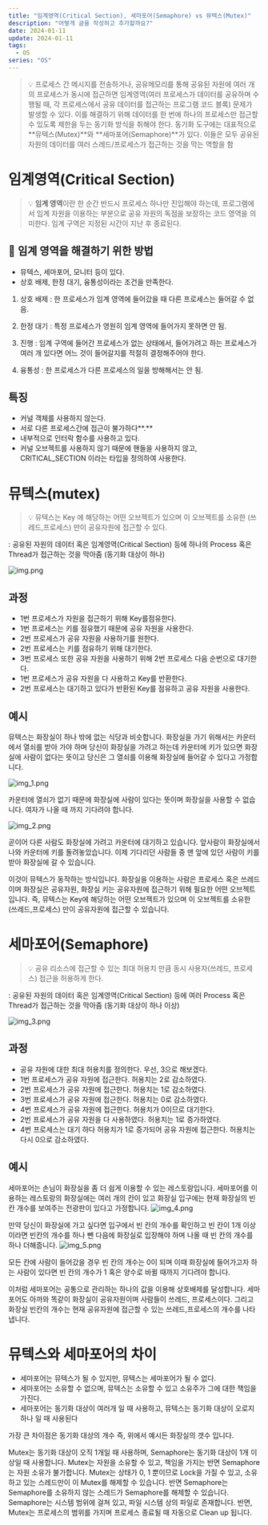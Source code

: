 ```yaml
---
title: "임계영역(Critical Section), 세마포어(Semaphore) vs 뮤텍스(Mutex)"
description: "어떻게 글을 작성하고 추가할까요?"
date: 2024-01-11
update: 2024-01-11
tags:
  - OS
series: "OS"
---
```



> 💡 프로세스 간 메시지를 전송하거나, 공유메모리를 통해 공유된 자원에 여러 개의 프로세스가 동시에 접근하면 임계영역(여러 프로세스가 데이터를 공유하며 수행될 때, 각 프로세스에서 공유 데이터를 접근하는 프로그램 코드 블록) 문제가 발생할 수 있다. 
이를 해결하기 위해 데이터를 한 번에 하나의 프로세스만 접근할 수 있도록 제한을 두는 동기화 방식을 취해야 한다. 
동기화 도구에는 대표적으로 **뮤텍스(Mutex)**와 **세마포어(Semaphore)**가 있다. 이들은 모두 공유된 자원의 데이터를 여러 스레드/프로세스가 접근하는 것을 막는 역할을 함



# 임계영역(**Critical Section**)


> 💡 **임계 영역**이란 한 순간 반드시 프로세스 하나만 진입해야 하는데, 프로그램에서 임계 자원을 이용하는 부분으로 공유 자원의 독점을 보장하는 코드 영역을 의미한다. 임계 구역은 지정된 시간이 지난 후 종료된다.



## 📌 임계 영역을 해결하기 위한 방법

- 뮤텍스, 세마포어, 모니터 등이 있다.
- 상호 배제, 한정 대기, 융통성이라는 조건을 만족한다.
1. 상호 배제 : 한 프로세스가 임계 영역에 들어갔을 때 다른 프로세스는 들어갈 수 없음.
2. 한정 대기 : 특정 프로세스가 영원히 임계 영역에 들어가지 못하면 안 됨.
3. 진행 : 임계 구역에 들어간 프로세스가 없는 상태에서, 들어가려고 하는 프로세스가 여러 개 있다면 어느 것이 들어갈지를 적절히 결정해주어야 한다.

4. 융통성 : 한 프로세스가 다른 프로세스의 일을 방해해서는 안 됨.

## 특징

- 커널 객체를 사용하지 않는다.
- 서로 다른 프로세스간에 접근이 불가하다**.**
- 내부적으로 인터락 함수를 사용하고 있다.
- 커널 오브젝트를 사용하지 않기 때문에 핸들을 사용하지 않고, CRITICAL_SECTION 이라는 타입을 정의하여 사용한다.

# 뮤텍스(mutex)

> 💡 뮤텍스는 Key 에 해당하는 어떤 오브젝트가 있으며 이 오브젝트를 소유한 (쓰레드,프로세스) 만이 공유자원에 접근할 수 있다.

: 공유된 자원의 데이터 혹은 임계영역(Critical Section) 등에 하나의 Process 혹은 Thread가 접근하는 것을 막아줌 (동기화 대상이 하나)


![img.png](img.png)


## 과정

- 1번 프로세스가 자원을 접근하기 위해 Key를점유한다.
- 1번 프로세스는 키를 점유했기 때문에 공유 자원을 사용한다.
- 2번 프로세스가 공유 자원을 사용하기를 원한다.
- 2번 프로세스는 키를 점유하기 위해 대기한다.
- 3번 프로세스 또한 공유 자원을 사용하기 위해 2번 프로세스 다음 순번으로 대기한다.
- 1번 프로세스가 공유 자원을 다 사용하고 Key를 반환한다.
- 2번 프로세스는 대기하고 있다가 반환된 Key를 점유하고 공유 자원을 사용한다.

## 예시

뮤텍스는 화장실이 하나 밖에 없는 식당과 비슷합니다. 화장실을 가기 위해서는 카운터에서 열쇠를 받아 가야 하며 당신이 화장실을 가려고 하는데 카운터에 키가 있으면 화장실에 사람이 없다는 뜻이고 당신은 그 열쇠를 이용해 화장실에 들어갈 수 있다고 가정합니다.

![img_1.png](img_1.png)

카운터에 열쇠가 없기 때문에 화장실에 사람이 있다는 뜻이며 화장실을 사용할 수 없습니다. 여자가 나올 때 까지 기다려야 합니다.

![img_2.png](img_2.png)

곧이어 다른 사람도 화장실에 가려고 카운터에 대기하고 있습니다. 앞사람이 화장실에서 나와 카운터에 키를 돌려놓았습니다. 이제 기다리던 사람들 중 맨 앞에 있던 사람이 키를 받아 화장실에 갈 수 있습니다.

이것이 뮤텍스가 동작하는 방식입니다. 화장실을 이용하는 사람은 프로세스 혹은 쓰레드이며 화장실은 공유자원, 화장실 키는 공유자원에 접근하기 위해 필요한 어떤 오브젝트입니다. 즉, 뮤텍스는 Key에 해당하는 어떤 오브젝트가 있으며 이 오브젝트를 소유한 (쓰레드,프로세스) 만이 공유자원에 접근할 수 있습니다.

# 세마포어(Semaphore)


> 💡 공유 리소스에 접근할 수 있는 최대 허용치 만큼 동시 사용자(쓰레드, 프로세스) 접근을 허용하게 한다.

: 공유된 자원의 데이터 혹은 임계영역(Critical Section) 등에 여러 Process 혹은 Thread가 접근하는 것을 막아줌 (동기화 대상이 하나 이상)


![img_3.png](img_3.png)


## 과정

- 공유 자원에 대한 최대 허용치를 정의한다. 우선, 3으로 해보겠다.
- 1번 프로세스가 공유 자원에 접근한다. 허용치는 2로 감소하였다.
- 2번 프로세스가 공유 자원에 접근한다. 허용치는 1로 감소하였다.
- 3번 프로세스가 공유 자원에 접근한다. 허용치는 0로 감소하였다.
- 4번 프로세스가 공유 자원에 접근한다. 허용치가 0이므로 대기한다.
- 2번 프로세스가 공유 자원을 다 사용하였다. 허용치는 1로 증가하였다.
- 4번 프로세스는 대기 하다 허용치가 1로 증가되어 공유 자원에 접근한다. 허용치는 다시 0으로 감소하였다.

## 예시

세마포어는 손님이 화장실을 좀 더 쉽게 이용할 수 있는 레스토랑입니다. 세마포어를 이용하는 레스토랑의 화장실에는 여러 개의 칸이 있고 화장실 입구에는 현재 화장실의 빈 칸 개수를 보여주는 전광판이 있다고 가정합니다.
![img_4.png](img_4.png)

만약 당신이 화장실에 가고 싶다면 입구에서 빈 칸의 개수를 확인하고 빈 칸이 1개 이상이라면 빈칸의 개수를 하나 뺀 다음에 화장실로 입장해야 하며 나올 때 빈 칸의 개수를 하나 더해줍니다.
![img_5.png](img_5.png)

모든 칸에 사람이 들어갔을 경우 빈 칸의 개수는 0이 되며 이때 화장실에 들어가고자 하는 사람이 있다면 빈 칸의 개수가 1 혹은 양수로 바뀔 때까지 기다려야 합니다.

이처럼 세마포어는 공통으로 관리하는 하나의 값을 이용해 상호배제를 달성합니다. 세마포어도 아까와 똑같이 화장실이 공유자원이며 사람들이 쓰레드, 프로세스이다. 그리고 화장실 빈칸의 개수는 현재 공유자원에 접근할 수 있는 쓰레드,프로세스의 개수를 나타냅니다.

# 뮤텍스와 세마포어의 차이

- 세마포어는 뮤텍스가 될 수 있지만, 뮤텍스는 세마포어가 될 수 없다.
- 세마포어는 소유할 수 없으며, 뮤텍스는 소유할 수 있고 소유주가 그에 대한 책임을 가진다.
- 세마포어는 동기화 대상이 여러개 일 때 사용하고, 뮤텍스는 동기화 대상이 오로지 하나 일 때 사용된다

가장 큰 차이점은 동기화 대상의 개수 즉, 위에서 예시든 화장실의 갯수 입니다.

Mutex는 동기화 대상이 오직 1개일 때 사용하며, Semaphore는 동기화 대상이 1개 이상일 때 사용합니다.
Mutex는 자원을 소유할 수 있고, 책임을 가지는 반면 Semaphore는 자원 소유가 불가합니다.
Mutex는 상태가 0, 1 뿐이므로 Lock을 가질 수 있고, 소유하고 있는 스레드만이 이 Mutex를 해제할 수 있습니다. 반면 Semaphore는 Semaphore를 소유하지 않는 스레드가 Semaphore를 해제할 수 있습니다.
Semaphore는 시스템 범위에 걸쳐 있고, 파일 시스템 상의 파일로 존재합니다. 반면, Mutex는 프로세스의 범위를 가지며 프로세스 종료될 때 자동으로 Clean up 됩니다.